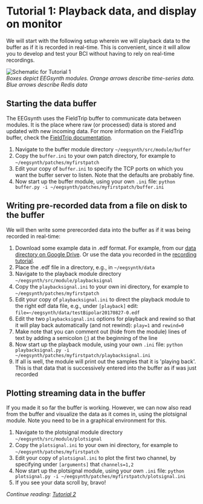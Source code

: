 # Tutorial 1: Playback data, and display on monitor

We will start with the following setup wherein we will playback data to the buffer as if it is recorded in real-time. This is convenient, since it will allow you to develop and test your BCI without having to rely on real-time recordings.

![Schematic for Tutorial 1](figures/Tutorial1.png)  
_Boxes depict EEGsynth modules. Orange arrows describe time-series data. Blue arrows describe Redis data_

## Starting the data buffer

The EEGsynth uses the FieldTrip buffer to communicate data between modules. It is the place where raw (or processed) data is stored and updated with new incoming data. For more information on the FieldTrip buffer, check the [FieldTrip documentation](http://www.fieldtriptoolbox.org/development/realtime/buffer).

1. Navigate to the buffer module directory `~/eegsynth/src/module/buffer`
2. Copy the `buffer.ini` to your own patch directory, for example to `~/eegsynth/patches/myfirstpatch`
3. Edit your copy of `buffer.ini` to specify the TCP ports on which you want the buffer server to listen. Note that the defaults are probably fine.
4. Now start up the buffer module, using your own `.ini` file: `python buffer.py -i ~/eegsynth/patches/myfirstpatch/buffer.ini`

## Writing pre-recorded data from a file on disk to the buffer

We will then write some prerecorded data into the buffer as if it was being recorded in real-time:

1. Download some example data in .edf format. For example, from our [data directory on Google Drive](https://drive.google.com/drive/folders/0B10S8PeNnxw1ZnZPbUh0RWk0cjA). Or use the data you recorded in the [recording tutorial](https://braincontrolclub.miraheze.org/wiki/Recording_tutorial "Recording tutorial").
2. Place the .edf file in a directory, e.g., in `~/eegsynth/data`
3. Navigate to the playback module directory `~/eegsynth/src/module/playbacksignal`
4. Copy the `playbacksignal.ini` to your own ini directory, for example to `~/eegsynth/patches/myfirstpatch`
5. Edit your copy of `playbacksignal.ini` to direct the playback module to the right edf data file, e.g., under `[playback]` edit: `file=~/eegsynth/data/testBipolar20170827-0.edf`
6. Edit the two `playbacksignal.ini` options for playback and rewind so that it will play back automatically (and not rewind): `play=1` and `rewind=0`
7. Make note that you can comment out (hide from the module) lines of text by adding a semicolon (;) at the beginning of the line
8. Now start up the playback module, using your own `.ini` file: `python playbacksignal.py -i ~/eegsynth/patches/myfirstpatch/playbacksignal.ini`
9. If all is well, the module will print out the samples that it is 'playing back'. This is that data that is successively entered into the buffer as if was just recorded

## Plotting streaming data in the buffer

If you made it so far the buffer is working. However, we can now also read from the buffer and visualize the data as it comes in, using the plotsignal module. Note you need to be in a graphical environment for this.

1. Navigate to the plotsignal module directory `~/eegsynth/src/module/plotsignal`
2. Copy the `plotsignal.ini` to your own ini directory, for example to `~/eegsynth/patches/myfirstpatch`
3. Edit your copy of `plotsignal.ini` to plot the first two channel, by specifying under `[arguments]` that  `channels=1,2`
4. Now start up the plotsignal module, using your own `.ini` file: `python plotsignal.py -i ~/eegsynth/patches/myfirstpatch/plotsignal.ini`
5. If you see your data scroll by, bravo!

_Continue reading: [Tutorial 2](tutorial2.md)_
